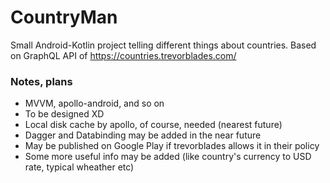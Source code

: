 # CountryMan
Small Android-Kotlin project telling different things about countries. Based on GraphQL API of https://countries.trevorblades.com/

### Notes, plans
* MVVM, apollo-android, and so on
* To be designed XD
* Local disk cache by apollo, of course, needed (nearest future)
* Dagger and Databinding may be added in the near future
* May be published on Google Play if trevorblades allows it in their policy
* Some more useful info may be added (like country's currency to USD rate, typical wheather etc)
